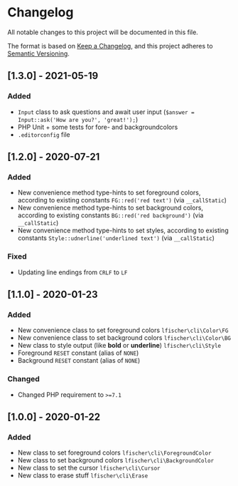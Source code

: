 # Changelog
All notable changes to this project will be documented in this file.

The format is based on [Keep a Changelog](https://keepachangelog.com/en/1.0.0/),
and this project adheres to [Semantic Versioning](https://semver.org/spec/v2.0.0.html).

## [1.3.0]  - 2021-05-19
### Added
- `Input` class to ask questions and await user input (`$answer = Input::ask('How are you?', 'great!');`)
- PHP Unit + some tests for fore- and backgroundcolors
- `.editorconfig` file

## [1.2.0] - 2020-07-21
### Added
- New convenience method type-hints to set foreground colors, according to existing constants `FG::red('red text')` (via `__callStatic`)
- New convenience method type-hints to set background colors, according to existing constants `BG::red('red background')` (via `__callStatic`)
- New convenience method type-hints to set styles, according to existing constants `Style::udnerline('underlined text')` (via `__callStatic`)

### Fixed
- Updating line endings from `CRLF` to `LF`

## [1.1.0] - 2020-01-23
### Added
- New convenience class to set foreground colors `lfischer\cli\Color\FG`
- New convenience class to set background colors `lfischer\cli\Color\BG`
- New class to style output (like **bold** or __underline__) `lfischer\cli\Style`
- Foreground `RESET` constant (alias of `NONE`)
- Background `RESET` constant (alias of `NONE`)

### Changed
- Changed PHP requirement to `>=7.1`

## [1.0.0] - 2020-01-22
### Added
- New class to set foreground colors `lfischer\cli\ForegroundColor`
- New class to set background colors `lfischer\cli\BackgroundColor`
- New class to set the cursor `lfischer\cli\Cursor`
- New class to erase stuff `lfischer\cli\Erase`
